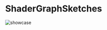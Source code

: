 # ShaderGraphSketches

![showcase](https://user-images.githubusercontent.com/1482297/37265095-8e36c058-25f4-11e8-9584-0eae51ff20d7.gif)
